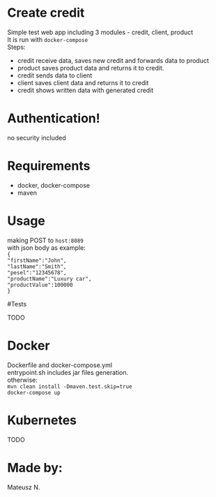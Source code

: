 # Create credit 

Simple test web app including 3 modules - credit, client, product<br>
It is run with `docker-compose`<br>
Steps:<br>
- credit receive data, saves new credit and forwards data to product<br>
- product saves product data and returns it to credit.
- credit sends data to client
- client saves client data and returns it to credit
- credit shows written data with generated credit

# Authentication!

no security included

# Requirements

- docker, docker-compose
- maven

# Usage

making POST to `host:8089`<br>
with json body as example:<br>
`{`<br>
`"firstName":"John",`<br>
`"lastName":"Smith",`<br>
`"pesel":"12345678",`<br>
`"productName":"Luxury car",`<br>
`"productValue":100000`<br>
`}`<br>

#Tests

TODO

# Docker

Dockerfile and docker-compose.yml<br>
entrypoint.sh includes jar files generation.<br>
otherwise:<br>
`mvn clean install -Dmaven.test.skip=true`<br>
`docker-compose up`

# Kubernetes

TODO

# Made by:

Mateusz N.